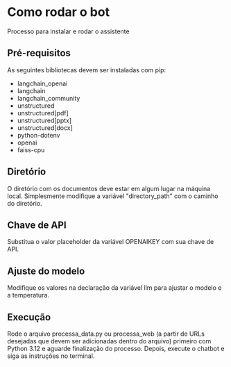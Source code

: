 # Como rodar o bot
Processo para instalar e rodar o assistente
## Pré-requisitos
As seguintes bibliotecas devem ser instaladas com pip:
- langchain_openai
- langchain
- langchain_community
- unstructured
- unstructured[pdf]
- unstructured[pptx]
- unstructured[docx]
- python-dotenv
- openai
- faiss-cpu
## Diretório
O diretório com os documentos deve estar em algum lugar na máquina local. Simplesmente modifique a variável "directory_path" com o caminho do diretório.
## Chave de API
Substitua o valor placeholder da variável OPENAIKEY com sua chave de API.
## Ajuste do modelo
Modifique os valores na declaração da variável llm para ajustar o modelo e a temperatura.
## Execução
Rode o arquivo processa_data.py ou processa_web (a partir de URLs desejadas que devem ser adicionadas dentro do arquivo) primeiro com Python 3.12 e aguarde finalização do processo. Depois, execute o chatbot e siga as instruções no terminal.
